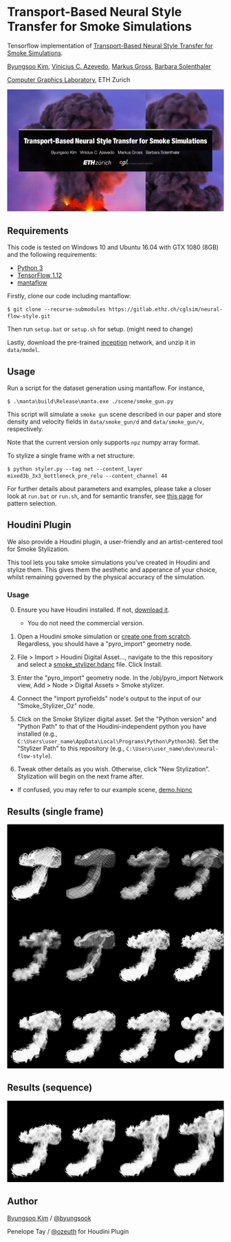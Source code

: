 # Transport-Based Neural Style Transfer for Smoke Simulations

Tensorflow implementation of [Transport-Based Neural Style Transfer for Smoke Simulations](http://www.byungsoo.me/project/neural-flow-style).

[Byungsoo Kim](http://www.byungsoo.me), [Vinicius C. Azevedo](http://graphics.ethz.ch/~vviniciu/), [Markus Gross](https://graphics.ethz.ch/people/grossm), [Barbara Solenthaler](https://graphics.ethz.ch/~sobarbar/)

[Computer Graphics Laboratory](https://cgl.ethz.ch/), ETH Zurich

![teaser](./asset/teaser.png)

## Requirements

This code is tested on Windows 10 and Ubuntu 16.04 with GTX 1080 (8GB) and the following requirements:

- [Python 3](https://www.python.org/)
- [TensorFlow 1.12](https://www.tensorflow.org/install/)
- [mantaflow](http://mantaflow.com)

Firstly, clone our code including mantaflow:

    $ git clone --recurse-submodules https://gitlab.ethz.ch/cglsim/neural-flow-style.git

Then run `setup.bat` or `setup.sh` for setup. (might need to change)

Lastly, download the pre-trained [inception](https://storage.googleapis.com/download.tensorflow.org/models/inception5h.zip) network, and unzip it in `data/model`.

## Usage

Run a script for the dataset generation using mantaflow. For instance,

    $ .\manta\build\Release\manta.exe ./scene/smoke_gun.py

This script will simulate a `smoke gun` scene described in our paper and store density and velocity fields in `data/smoke_gun/d` and `data/smoke_gun/v`, respectively.

Note that the current version only supports `npz` numpy array format. 

To stylize a single frame with a net structure:
    
    $ python styler.py --tag net --content_layer mixed3b_3x3_bottleneck_pre_relu --content_channel 44

For further details about parameters and examples, please take a closer look at `run.bat` or `run.sh`, and for semantic transfer, see [this page](http://storage.googleapis.com/deepdream/visualz/tensorflow_inception/index.html) for pattern selection.

## Houdini Plugin

We also provide a Houdini plugin, a user-friendly and an artist-centered tool for Smoke Stylization.

This tool lets you take smoke simulations you've created in Houdini and stylize them. This gives them the aesthetic and apperance of your choice, whilst remaining governed by the physical accuracy of the simulation.

### Usage
0. Ensure you have Houdini installed. If not, [download it](https://www.sidefx.com/download/).
    
    * You do not need the commercial version.

1. Open a Houdini smoke simulation or [create one from scratch](https://www.youtube.com/watch?v=aMSJ1v6xCag). Regardless, you should have a "pyro_import" geometry node.
2. File > Import > Houdini Digital Asset..., navigate to the this repository and select a [smoke_stylizer.hdanc](./houdini/smoke_stylizer.hdanc) file. Click Install.
3. Enter the "pyro_import" geometry node. In the /obj/pyro_import Network view, Add > Node > Digital Assets > Smoke stylizer.
4. Connect the "import pyrofields" node's output to the input of our "Smoke_Stylizer_Oz" node.

5. Click on the Smoke Stylizer digital asset. Set the "Python version" and "Python Path" to that of the Houdini-independent python you have installed (e.g., `C:\Users\user_name\AppData\Local\Programs\Python\Python36`). Set the "Stylizer Path" to this repository (e.g., `C:\Users\user_name\dev\neural-flow-style`).

6. Tweak other details as you wish. Otherwise, click "New Stylization". Stylization will begin on the next frame after.

* If confused, you may refer to our example scene, [demo.hipnc](./houdini/demo.hipnc)


## Results (single frame)

![single](./asset/single.png)

## Results (sequence)

![sequence](./asset/sequence.png)

## Author

[Byungsoo Kim](http://www.byungsoo.me) / [@byungsook](https://github.com/byungsook)

Penelope Tay / [@ozeuth](https://gitlab.com/ozeuth) for Houdini Plugin